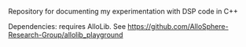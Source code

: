 Repository for documenting my experimentation with DSP code in C++ 

Dependencies: requires AlloLib. See https://github.com/AlloSphere-Research-Group/allolib_playground

